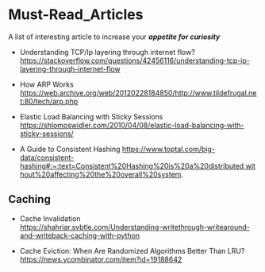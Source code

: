 # Must-Read_Articles

A list of interesting article to increase your _**appetite for curiosity**_


* Understanding TCP/Ip layering through internet flow?</br>
https://stackoverflow.com/questions/42456116/understanding-tcp-ip-layering-through-internet-flow

* How ARP Works</br>
https://web.archive.org/web/20120228184850/http://www.tildefrugal.net:80/tech/arp.php

* Elastic Load Balancing with Sticky Sessions</br>
https://shlomoswidler.com/2010/04/08/elastic-load-balancing-with-sticky-sessions/

* A Guide to Consistent Hashing
https://www.toptal.com/big-data/consistent-hashing#:~:text=Consistent%20Hashing%20is%20a%20distributed,without%20affecting%20the%20overall%20system.


## Caching 

* Cache Invalidation</br>
https://shahriar.svbtle.com/Understanding-writethrough-writearound-and-writeback-caching-with-python

* Cache Eviction: When Are Randomized Algorithms Better Than LRU?</br>
https://news.ycombinator.com/item?id=19188642
